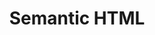 ---
layout: example
title: Semantic HTML

prettyprint: true
permalink: /files/gallery
category: examples
---